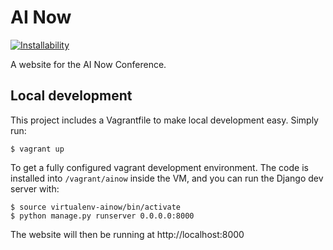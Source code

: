 AI Now
======

[![Installability](http://img.shields.io/badge/installability-gold-ffd700.svg)]()

A website for the AI Now Conference.

Local development
-----------------

This project includes a Vagrantfile to make local development easy.
Simply run:

    $ vagrant up

To get a fully configured vagrant development environment. The code is
installed into `/vagrant/ainow` inside the VM, and you can run
the Django dev server with:

    $ source virtualenv-ainow/bin/activate
    $ python manage.py runserver 0.0.0.0:8000

The website will then be running at http://localhost:8000
